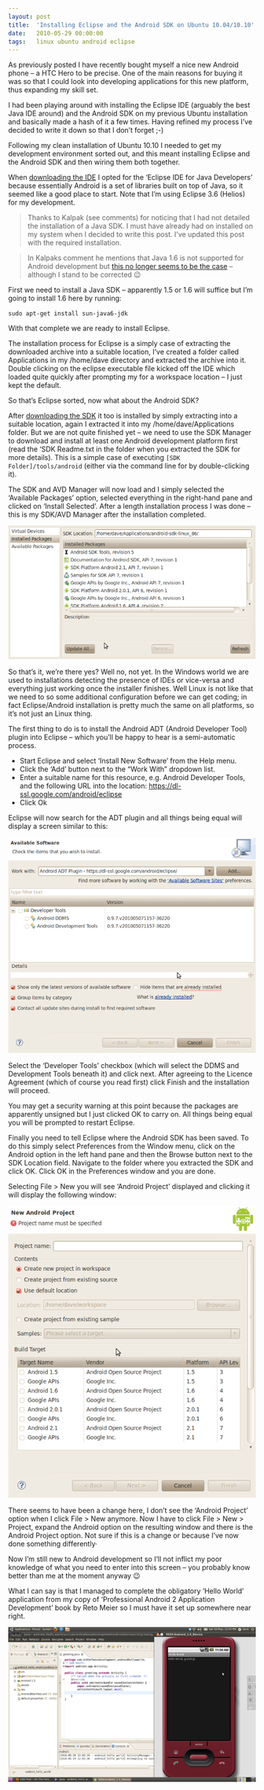 ```yaml
---
layout: post
title:  'Installing Eclipse and the Android SDK on Ubuntu 10.04/10.10'
date:   2010-05-29 00:00:00
tags:   linux ubuntu android eclipse
---
```

As previously posted I have recently bought myself a nice new Android phone – a HTC Hero to be precise. One of the main reasons for buying it was so that I could look into developing applications for this new platform, thus expanding my skill set.

I had been playing around with installing the Eclipse IDE (arguably the best Java IDE around) and the Android SDK on my previous Ubuntu installation and basically made a hash of it a few times. Having refined my process I’ve decided to write it down so that I don’t forget ;-)
<!--more-->
Following my clean installation of Ubuntu 10.10 I needed to get my development environment sorted out, and this meant installing Eclipse and the Android SDK and then wiring them both together.

When <a href='https://www.eclipse.org/downloads' target='_blank'>downloading the IDE</a> I opted for the ‘Eclipse IDE for Java Developers’ because essentially Android is a set of libraries built on top of Java, so it seemed like a good place to start. Note that I’m using Eclipse 3.6 (Helios) for my development.

>Thanks to Kalpak (see comments) for noticing that I had not detailed the installation of a Java SDK. I must have already had on installed on my system when I decided to write this post. I’ve updated this post with the required installation.

>In Kalpaks comment he mentions that Java 1.6 is not supported for Android development but <a href='http://developer.android.com/sdk/requirements.html' target='_blank'>this no longer seems to be the case</a> – although I stand to be corrected 😉

First we need to install a Java SDK – apparently 1.5 or 1.6 will suffice but I’m going to install 1.6 here by running:

```
sudo apt-get install sun-java6-jdk
```

With that complete we are ready to install Eclipse.

The installation process for Eclipse is a simply case of extracting the downloaded archive into a suitable location, I’ve created a folder called Applications in my /home/dave directory and extracted the archive into it. Double clicking on the eclipse executable file kicked off the IDE which loaded quite quickly after prompting my for a workspace location – I just kept the default.

So that’s Eclipse sorted, now what about the Android SDK?

After <a href='http://developer.android.com/sdk/index.html' target='_blank'>downloading the SDK</a> it too is installed by simply extracting into a suitable location, again I extracted it into my /home/dave/Applications folder. But we are not quite finished yet – we need to use the SDK Manager to download and install at least one Android development platform first (read the ‘SDK Readme.txt in the folder when you extracted the SDK for more details). This is a simple case of executing `[SDK Folder]/tools/android` (either via the command line for by double-clicking it).

The SDK and AVD Manager will now load and I simply selected the ‘Available Packages’ option, selected everything in the right-hand pane and clicked on ‘Install Selected’. After a length installation process I was done – this is my SDK/AVD Manager after the installation completed.

![sdk manager](/assets/images/android_skd_avd_manager.png)

So that’s it, we’re there yes? Well no, not yet. In the Windows world we are used to installations detecting the presence of IDEs or vice-versa and everything just working once the installer finishes. Well Linux is not like that we need to so some additional configuration before we can get coding; in fact Eclipse/Android installation is pretty much the same on all platforms, so it’s not just an Linux thing.

The first thing to do is to install the Android ADT (Android Developer Tool) plugin into Eclipse – which you’ll be happy to hear is a semi-automatic process.

- Start Eclipse and select ‘Install New Software’ from the Help menu.
- Click the ‘Add’ button next to the “Work With” dropdown list.
- Enter a suitable name for this resource, e.g. Android Developer Tools, and the following URL into the location: <a href='https://dl-ssl.google.com/android/eclipse' target='_blank'>https://dl-ssl.google.com/android/eclipse</a>
- Click Ok

Eclipse will now search for the ADT plugin and all things being equal will display a screen similar to this:

![installing developer tools](/assets/images/eclipse_adt_install-.png)

Select the ‘Developer Tools’ checkbox (which will select the DDMS and Development Tools beneath it) and click next. After agreeing to the Licence Agreement (which of course you read first) click Finish and the installation will proceed.

You may get a security warning at this point because the packages are apparently unsigned but I just clicked OK to carry on. All things being equal you will be prompted to restart Eclipse.

Finally you need to tell Eclipse where the Android SDK has been saved. To do this simply select Preferences from the Window menu, click on the Android option in the left hand pane and then the Browse button next to the SDK Location field. Navigate to the folder where you extracted the SDK and click OK. Click OK in the Preferences window and you are done.

Selecting File > New you will see ‘Android Project’ displayed and clicking it will display the following window:

![new project dialog](/assets/images/new_android_project_dialog.png)

There seems to have been a change here, I don’t see the ‘Android Project’ option when I click File > New anymore. Now I have to click File > New > Project, expand the Android option on the resulting window and there is the Android Project option. Not sure if this is a change or because I’ve now done something differently·

Now I’m still new to Android development so I’ll not inflict my poor knowledge of what you need to enter into this screen – you probably know better than me at the moment anyway 😉

What I can say is that I managed to complete the obligatory ‘Hello World’ application from my copy of ‘Professional Android 2 Application Development’ book by Reto Meier so I must have it set up somewhere near right.

![hello world in android emulator](/assets/images/android_hello_world.png)
